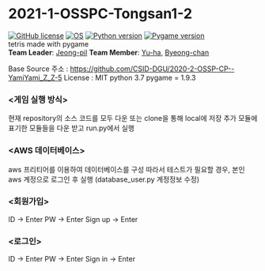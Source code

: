 # 2021-1-OSSPC-Tongsan1-2

[![GitHub license](https://img.shields.io/badge/license-MIT-lightgrey.svg)](https://github.com/CSID-DGU/2021-1-OSSPC-Tongsan1-2/LICENSE)
[![OS](https://img.shields.io/badge/OS-ubuntu-red)](https://ubuntu.com)
[![Python version](https://img.shields.io/badge/python-3.8.0-brightgreen.svg)](https://www.python.org)
[![Pygame version](https://img.shields.io/badge/pygame-2.0.0-yellow.svg)](http://pygame.org)  
tetris made with pygame  
**Team Leader**: [Jeong-pil](https://github.com/jeong-pil)
**Team Member**: [Yu-ha](https://github.com/jiyuha), [Byeong-chan](https://github.com/oxox97)  


Base Source
주소 : https://github.com/CSID-DGU/2020-2-OSSP-CP--YamiYami_Z_Z-5
License : MIT
python 3.7
pygame = 1.9.3

### <게임 실행 방식>

현재 repository의 소스 코드를 모두 다운 또는 clone을 통해 local에 저장
추가 모듈에 표기한 모듈들을 다운 받고 run.py에서 실행

### <AWS 데이터베이스>

aws 프리티어를 이용하여 데이터베이스를 구성
따라서 테스트가 필요할 경우, 본인 aws 계정으로 로그인 후 실행 (database_user.py 계정정보 수정)

### <회원가입>

ID -> Enter
PW -> Enter
Sign up -> Enter

### <로그인>

ID -> Enter
PW -> Enter
Sign in -> Enter





